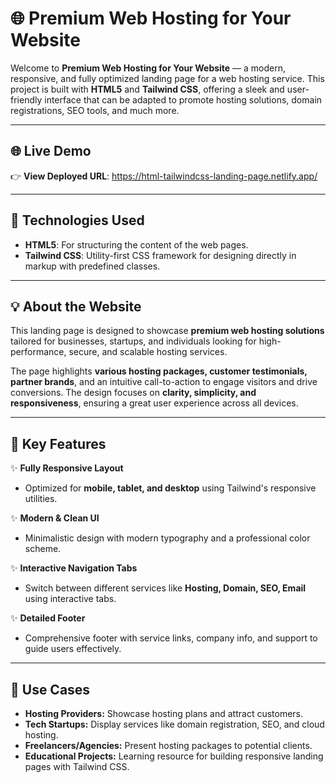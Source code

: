 # 🌐 Premium Web Hosting for Your Website

Welcome to **Premium Web Hosting for Your Website** — a modern, responsive, and fully optimized landing page for a web hosting service. This project is built with **HTML5** and **Tailwind CSS**, offering a sleek and user-friendly interface that can be adapted to promote hosting solutions, domain registrations, SEO tools, and much more.

---

## 🌐 Live Demo

👉 **View Deployed URL**: https://html-tailwindcss-landing-page.netlify.app/ 

---

## 🚀 Technologies Used

- **HTML5**: For structuring the content of the web pages.  
- **Tailwind CSS**: Utility-first CSS framework for designing directly in markup with predefined classes.

---

## 💡 About the Website

This landing page is designed to showcase **premium web hosting solutions** tailored for businesses, startups, and individuals looking for high-performance, secure, and scalable hosting services.

The page highlights **various hosting packages, customer testimonials, partner brands**, and an intuitive call-to-action to engage visitors and drive conversions. The design focuses on **clarity, simplicity, and responsiveness**, ensuring a great user experience across all devices.

---

## 🚀 Key Features

✨ **Fully Responsive Layout**  
- Optimized for **mobile, tablet, and desktop** using Tailwind's responsive utilities.  

✨ **Modern & Clean UI**  
- Minimalistic design with modern typography and a professional color scheme.  

✨ **Interactive Navigation Tabs**  
- Switch between different services like **Hosting, Domain, SEO, Email** using interactive tabs.  

✨ **Detailed Footer**  
- Comprehensive footer with service links, company info, and support to guide users effectively.  

---

## 🎯 Use Cases
- **Hosting Providers:** Showcase hosting plans and attract customers.
- **Tech Startups:** Display services like domain registration, SEO, and cloud hosting.
- **Freelancers/Agencies:** Present hosting packages to potential clients.
- **Educational Projects:** Learning resource for building responsive landing pages with Tailwind CSS.
